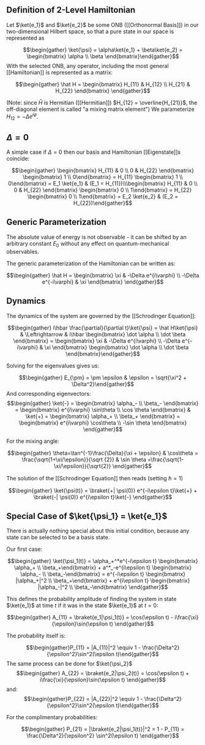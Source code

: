 ## Definition of 2-Level Hamiltonian
Let $\ket{e_1}$ and $\ket{e_2}$ be some ONB ([[Orthonormal Basis]]) in our two-dimensional Hilbert space, so that a pure state in our space is represented as 

$$\begin{gather} \ket{\psi} = \alpha\ket{e_1} + \beta\ket{e_2} = \begin{bmatrix} \alpha \\ \beta \end{bmatrix}\end{gather}$$
With the selected ONB, any operator, including the most general [[Hamiltonian]] is represented as a matrix: 



$$\begin{gather} \hat H = \begin{bmatrix} H_{11} & H_{12} \\ H_{21} & H_{22} \end{bmatrix} \end{gather}$$


(Note: since $\hat H$ is Hermitian ([[Hermitian]]) $H_{12} = \overline{H_{21}}$, the off-diagonal element is called "a mixing matrix element") We parameterize $H_{12} = -\Delta e^{i\varphi}$. 

## $\Delta = 0$ 
A simple case if $\Delta = 0$ then our basis and Hamiltonian [[Eigenstate]]s coincide: 


$$\begin{gather} \begin{bmatrix} H_{11} & 0 \\ 0 & H_{22} \end{bmatrix} \begin{bmatrix} 1 \\ 0\end{bmatrix} = H_{11} \begin{bmatrix} 1 \\ 0\end{bmatrix} = E_1 \ket{e_1} & (E_1 = H_{11})\\\begin{bmatrix} H_{11} & 0 \\ 0 & H_{22} \end{bmatrix} \begin{bmatrix} 0 \\ 1\end{bmatrix} = H_{22} \begin{bmatrix} 0 \\ 1\end{bmatrix} = E_2 \ket{e_2} & (E_2 = H_{22})\end{gather}$$
## Generic Parameterization
The absolute value of energy is not observable - it can be shifted by an arbitrary constant $E_0$ without any effect on quantum-mechanical observables. 

The generic parameterization of the Hamiltonian can be written as:

$$\begin{gather} \hat H = \begin{bmatrix} \xi & -\Delta e^{i\varphi} \\ -\Delta e^{-i\varphi} & \xi \end{bmatrix} \end{gather}$$

## Dynamics
The dynamics of the system are governed by the [[Schrodinger Equation]]:


$$\begin{gather} i\hbar \frac{\partial}{\partial t}\ket{\psi} = \hat H\ket{\psi} & \Leftrightarrow & i\hbar \begin{bmatrix} \dot \alpha \\ \dot \beta \end{bmatrix} = \begin{bmatrix} \xi & -\Delta e^{i\varphi} \\ -\Delta e^{-i\varphi} & \xi \end{bmatrix} \begin{bmatrix} \dot \alpha \\ \dot \beta \end{bmatrix}\end{gather}$$

Solving for the eigenvalues gives us: 

$$\begin{gather} E_{\pm} = \pm \epsilon & \epsilon = \sqrt{\xi^2 + \Delta^2}\end{gather}$$
And corresponding eigenvectors: 
$$\begin{gather} \ket{-} = \begin{bmatrix} \alpha_- \\ \beta_- \end{bmatrix} = \begin{bmatrix} e^{i\varphi} \sin\theta \\ \cos \theta  \end{bmatrix} & \ket{+} = \begin{bmatrix} \alpha_+ \\ \beta_+ \end{bmatrix} = \begin{bmatrix} e^{i\varphi} \cos\theta \\ -\sin \theta  \end{bmatrix} \end{gather}$$

For the mixing angle: 

$$\begin{gather} \theta=\tan^{-1}\frac{\Delta}{\xi + \epsilon} & \cos\theta = \frac{\sqrt{1+\xi/\epsilon}}{\sqrt {2}} & \sin \theta =\frac{\sqrt{1-\xi/\epsilon}}{\sqrt{2}} \end{gather}$$

The solution of the [[Schrodinger Equation]] then reads (setting $\hbar = 1$) 

$$\begin{gather} \ket{\psi(t)} = \braket{+| \psi(0)} e^{-i\epsilon t}\ket{+} + \braket{-| \psi(0)} e^{i\epsilon t}\ket{-} \end{gather}$$


## Special Case of $\ket{\psi_1} = \ket{e_1}$ 
There is actually nothing special about this initial condition, because any state can be selected to be a basis state. 

Our first case:


$$\begin{gather} \ket{\psi_1(t)} = \alpha_+^*e^{-i\epsilon t} \begin{bmatrix} \alpha_+ \\ \beta_+\end{bmatrix} + a^*_-e^{i\epsilon t} \begin{bmatrix} \alpha_- \\ \beta_-\end{bmatrix} = e^{-i\epsilon t} \begin{bmatrix} |\alpha_+|^2 \\ \beta_+\end{bmatrix} + e^{i\epsilon t} \begin{bmatrix} |\alpha_-|^2 \\ \beta_-\end{bmatrix} \end{gather}$$

This defines the probability amplitude of finding the system in state $\ket{e_1}$ at time $t$ if it was in the state $\ket{e_1}$ at $t=0$:

$$\begin{gather} A_{11} = \braket{e_1|\psi_1(t)} = \cos(\epsilon t) - i\frac{\xi}{\epsilon}\sin(\epsilon t) \end{gather}$$

The probability itself is: 

$$\begin{gather}P_{11} = |A_{11}|^2 \equiv 1 - \frac{\Delta^2}{\epsilon^2}\sin^2(\epsilon t)\end{gather}$$
The same process can be done for $\ket{\psi_2}$ 
$$\begin{gather} A_{22} = \braket{e_2|\psi_2(t)} = \cos(\epsilon t) + i\frac{\xi}{\epsilon}\sin(\epsilon t) \end{gather}$$and: 
$$\begin{gather}P_{22} = |A_{22}|^2 \equiv 1 - \frac{\Delta^2}{\epsilon^2}\sin^2(\epsilon t)\end{gather}$$

For the complimentary probabilities: 

$$\begin{gather} P_{21} = |\braket{e_2|\psi_1(t)}|^2 = 1 - P_{11} = \frac{\Delta^2}{\epsilon^2} \sin^2(\epsilon t) \end{gather}$$
